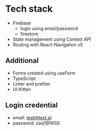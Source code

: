 # Tech stack

- Firebase
  - login using email/password
  - firestore
- State management using Context API
- Routing with React-Navigation v5

## Additional

- Forms created using useForm
- TypeScript
- Linter and prettier
- UI Kitten

## Login credential

- email: test@test.pl
- password: zaq1@WSX
